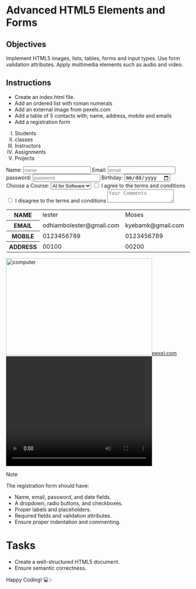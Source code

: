 # Advanced HTML5 Elements and Forms

## Objectives
Implement HTML5 images, lists, tables, forms and input types.
Use form validation attributes.
Apply multimedia elements such as audio and video.

## Instructions

- Create an index.html file.
- Add an ordered list with roman numerals
- Add an external image from pexels.com
- Add a table of 5 contacts with; name, address, mobile and emails
- Add a registration form
 
 <!DOCTYPE html>
<html lang="en">
<head>
    <meta charset="UTF-8">
    <meta name="viewport" content="width=device-width, initial-scale=1.0">
    <title> Advanced HTML5 Elements and Forms</title>
</head>
<body>
   <ol type="I">
    <li>Students</li>
    <li>classes</li>
    <li>Instructors</li>
    <li>Assignments</li>
    <li>Projects</li>
   </ol>
    <form>
        <label for="name">Name:</label>
        <input type="text" required placeholder="name">
        <label for="email">Email:</label> 
        <input type="email" required placeholder="email">
        <label for="password">password:</label> 
        <input type="password" required placeholder="password">
        <label for="birthday">Birthday:</label>
        <input type="date" id="birthday" name="birthday">
        <label for="course">Choose a Course:</label>
        <select name="course">
          <option>AI for Software</option>
          <option>Fullstack</option>
          <option>Tester</option>
          <option>App developer</option>
        </select>
        <input type="checkbox" value="agree" required> I agree to the terms and conditions 
        <input type="radio" value="disagree" required> I disagree to the terms and conditions 
        <textarea placeholder="Your Comments"></textarea>
      </form>
    <table>
        <tr>
          <th>NAME</th>
          <td>lester</td>
          <td>Moses</td>
          <td>Sedrick</td>
          <td>Gift</td>
          <td>Valerie</td>
        </tr>
        <tr>
          <th>EMAIL</th>
          <td>odhiambolester@gmail.com</td>
          <td>kyebamk@gmail.com</td>
          <td>sedrickluke797@gmail.com</td>
          <td>giftshipalana45@gmail.com</td>
          <td>valeriengwu@gmail.com</td>
        </tr>
        <tr>
          <th>MOBILE</th>
          <td>0123456789</td>
          <td>0123456789</td>
          <td>0123456789</td>
          <td>0123456789</td>
          <td>0123456789</td>
        </tr>
        <tr>
          <th>ADDRESS</th>
          <td>00100</td>
          <td>00200</td>
          <td>00300</td>
          <td>00400</td>
          <td>00500</td>
        </tr>
      </table>
     <a href="https://www.pexels.com/photo/close-up-photo-of-programming-of-codes-546819/"><img src="pexels-luis-gomes-166706-546819.jpg" alt="computer" width="400" height="265">pexel.com</a>
      <video width="400" height="300" controls><source src="COSTA_RICA_IN_4K_60fps_HDR_ULTRA_HD.mp4" type="video/mp4"></video>
</body>
</html>

>[!NOTE]
>  The registration form should have:
>- Name, email, password, and date fields.
>- A dropdown, radio buttons, and checkboxes.
>- Proper labels and placeholders.
>- Required fields and validation attributes.
>- Ensure proper indentation and commenting.


# Tasks
- Create a well-structured HTML5 document.
- Ensure semantic correctness.

Happy Coding! 💻✨
